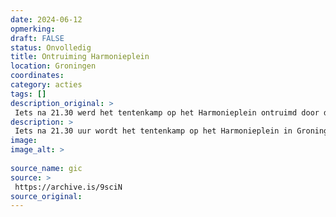 ```yaml
---
date: 2024-06-12
opmerking: 
draft: FALSE
status: Onvolledig
title: Ontruiming Harmonieplein
location: Groningen
coordinates: 
category: acties
tags: []
description_original: > 
 Iets na 21.30 werd het tentenkamp op het Harmonieplein ontruimd door de politie.
description: > 
 Iets na 21.30 uur wordt het tentenkamp op het Harmonieplein in Groningen ontruimd door de politie.
image: 
image_alt: > 
 
source_name: gic
source: > 
 https://archive.is/9sciN
source_original: 
---
```

